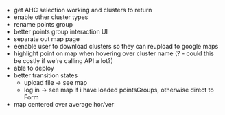 -   get AHC selection working and clusters to return
-   enable other cluster types
-   rename points group
-   better points group interaction UI
-   separate out map page
-   eenable user to download clusters so they can reupload to google maps
-   highlight point on map when hovering over cluster name (? - could this be costly if we're calling API a lot?)
-   able to deploy
-   better transition states
    -   upload file -> see map
    -   log in -> see map if i have loaded pointsGroups, otherwise direct to Form
-   map centered over average hor/ver
